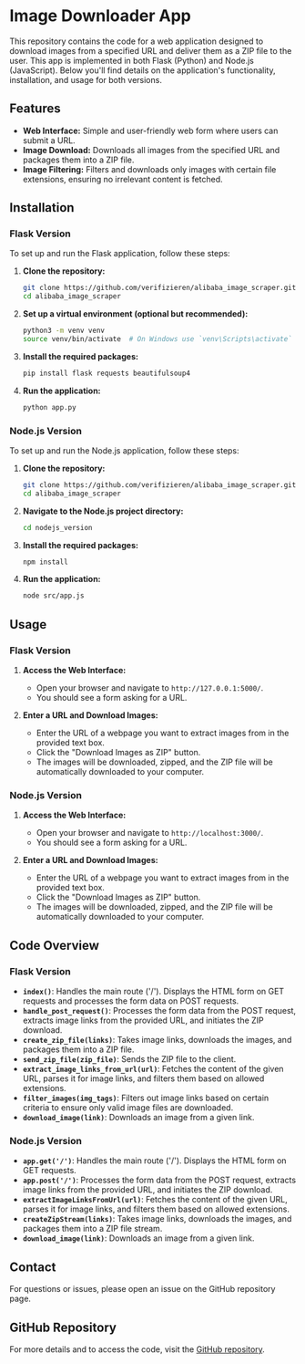 
# Image Downloader App

This repository contains the code for a web application designed to download images from a specified URL and deliver them as a ZIP file to the user. This app is implemented in both Flask (Python) and Node.js (JavaScript). Below you'll find details on the application's functionality, installation, and usage for both versions.

## Features

- **Web Interface:** Simple and user-friendly web form where users can submit a URL.
- **Image Download:** Downloads all images from the specified URL and packages them into a ZIP file.
- **Image Filtering:** Filters and downloads only images with certain file extensions, ensuring no irrelevant content is fetched.

## Installation

### Flask Version

To set up and run the Flask application, follow these steps:

1. **Clone the repository:**
   ```bash
   git clone https://github.com/verifizieren/alibaba_image_scraper.git
   cd alibaba_image_scraper
   ```

2. **Set up a virtual environment (optional but recommended):**
   ```bash
   python3 -m venv venv
   source venv/bin/activate  # On Windows use `venv\Scripts\activate`
   ```

3. **Install the required packages:**
   ```bash
   pip install flask requests beautifulsoup4
   ```

4. **Run the application:**
   ```bash
   python app.py
   ```

### Node.js Version

To set up and run the Node.js application, follow these steps:

1. **Clone the repository:**
   ```bash
   git clone https://github.com/verifizieren/alibaba_image_scraper.git
   cd alibaba_image_scraper
   ```

2. **Navigate to the Node.js project directory:**
   ```bash
   cd nodejs_version
   ```

3. **Install the required packages:**
   ```bash
   npm install
   ```

4. **Run the application:**
   ```bash
   node src/app.js
   ```

## Usage

### Flask Version

1. **Access the Web Interface:**
   - Open your browser and navigate to `http://127.0.0.1:5000/`.
   - You should see a form asking for a URL.

2. **Enter a URL and Download Images:**
   - Enter the URL of a webpage you want to extract images from in the provided text box.
   - Click the "Download Images as ZIP" button.
   - The images will be downloaded, zipped, and the ZIP file will be automatically downloaded to your computer.

### Node.js Version

1. **Access the Web Interface:**
   - Open your browser and navigate to `http://localhost:3000/`.
   - You should see a form asking for a URL.

2. **Enter a URL and Download Images:**
   - Enter the URL of a webpage you want to extract images from in the provided text box.
   - Click the "Download Images as ZIP" button.
   - The images will be downloaded, zipped, and the ZIP file will be automatically downloaded to your computer.

## Code Overview

### Flask Version

- **`index()`**: Handles the main route ('/'). Displays the HTML form on GET requests and processes the form data on POST requests.
- **`handle_post_request()`**: Processes the form data from the POST request, extracts image links from the provided URL, and initiates the ZIP download.
- **`create_zip_file(links)`**: Takes image links, downloads the images, and packages them into a ZIP file.
- **`send_zip_file(zip_file)`**: Sends the ZIP file to the client.
- **`extract_image_links_from_url(url)`**: Fetches the content of the given URL, parses it for image links, and filters them based on allowed extensions.
- **`filter_images(img_tags)`**: Filters out image links based on certain criteria to ensure only valid image files are downloaded.
- **`download_image(link)`**: Downloads an image from a given link.

### Node.js Version

- **`app.get('/')`**: Handles the main route ('/'). Displays the HTML form on GET requests.
- **`app.post('/')`**: Processes the form data from the POST request, extracts image links from the provided URL, and initiates the ZIP download.
- **`extractImageLinksFromUrl(url)`**: Fetches the content of the given URL, parses it for image links, and filters them based on allowed extensions.
- **`createZipStream(links)`**: Takes image links, downloads the images, and packages them into a ZIP file stream.
- **`download_image(link)`**: Downloads an image from a given link.

## Contact

For questions or issues, please open an issue on the GitHub repository page.

## GitHub Repository

For more details and to access the code, visit the [GitHub repository](https://github.com/verifizieren/alibaba_image_scraper).
